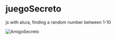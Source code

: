 # juegoSecreto
js with alura, finding a random number between 1-10

![AmigoSecreto](https://pasteboard.co/NgRJgocfnlJK.png)
